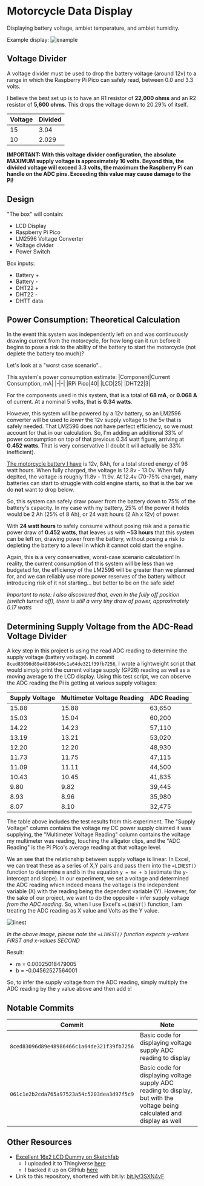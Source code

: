 # Motorcycle Data Display
Displaying battery voltage, ambiet temperature, and ambiet humidity.

Example display:
![example](https://i.imgur.com/XnHHV8R.png)

## Voltage Divider
A voltage divider must be used to drop the battery voltage (around 12v) to a range in which the Raspberry Pi Pico can safely read, between 0.0 and 3.3 volts.

I believe the best set up is to have an R1 resistor of **22,000 ohms** and an R2 resistor of **5,600 ohms**. This drops the voltage down to 20.29% of itself.

|Voltage|Divided|
|-|-|
|15|3.04|
|10|2.029|

**IMPORTANT: With this voltage divider configuration, the absolute MAXIMUM supply voltage is approximately 16 volts. Beyond this, the divided voltage will exceed 3.3 volts, the maximum the Raspberry Pi can handle on the ADC pins. Exceeding this value may cause damage to the Pi!**

## Design
"The box" will contain:
- LCD Display
- Raspberry Pi Pico
- LM2596 Voltage Converter
- Voltage divider
- Power Switch

Box inputs:
- Battery +
- Battery - 
- DHT22 +
- DHT22 - 
- DHTT data

## Power Consumption: Theoretical Calculation
In the event this system was independently left *on* and was continuously drawing current from the motorcycle, for how long can it run before it begins to pose a risk to the ability of the battery to start the motorcycle (not deplete the battery too much)?

Let's look at a "worst case scenario"...

This system's power consumption estimate:
|Component|Current Consumption, mA|
|-|-|
|RPi Pico|40|
|LCD|25|
|DHT22|3|

For the components used in this system, that is a total of **68 mA**, or **0.068 A** of current. At a nominal 5 volts, that is **0.34 watts**.

However, this system will be powered by a 12v battery, so an LM2596 converter will be used to *lower* the 12v supply voltage to the 5v that is safely needed. That LM2596 does not have perfect efficiency, so we must account for that in our calculation. So, I'm adding an additional 33% of power consumption on top of that previous 0.34 watt figure, arriving at **0.452 watts**. That is very conservative (I doubt it will actually be 33% inefficient).

[The motorcycle battery I have](https://a.co/d/evGOHXQ) is 12v, 8Ah, for a total stored energy of 96 watt hours. When fully charged, the voltage is 12.8v - 13.0v. When fully deplted, the voltage is roughly 11.8v - 11.9v. At 12.4v (70-75% charge), many batteries can start to struggle with cold engine starts, so that is the bar we do **not** want to drop below.

So, this system can safely draw power from the battery down to 75% of the battery's capacity. In my case with my battery, 25% of the power it holds would be 2 Ah (25% of 8 Ah), or 24 watt hours (2 Ah x 12v) of power.

With **24 watt hours** to safely consume without posing risk and a parasitic power draw of **0.452 watts**, that leaves us with **~53 hours** that this system can be left on, drawing power from the battery, without posing a risk to depleting the battery to a level in which it cannot cold start the engine. 

Again, this is a very conservative, worst-case scenario calculation! In reality, the current consumption of this system will be less than we budgeted for, the efficiency of the LM2596 will be greater than we planned for, and we can reliably use more power reserves of the battery without introducing risk of it not starting... but better to be on the safe side!

*Important to note: I also discovered that, even in the fully off position (switch turned off), there is still a very tiny draw of power, approximately 0.17 watts*

## Determining Supply Voltage from the ADC-Read Voltage Divider
A key step in this project is using the read ADC reading to determine the supply voltage (battery voltage). In commit `8ced83096d89e48986466c1a64de321f39fb7256`, I wrote a lightweight script that would simply print the current voltage supply (GP26) reading as well as a moving average to the LCD display. Using this test script, we can observe the ADC reading the Pi is getting at various supply voltages:

|Supply Voltage|Multimeter Voltage Reading|ADC Reading|
|-|-|-|
|15.88 |15.88|63,650|
|15.03|15.04 |60,200|
|14.22|14.23 |57,110|
|13.19|13.21 |53,020|
|12.20|12.20 |48,930|
|11.73|11.75 |47,115|
|11.09|11.11 |44,500|
|10.43|10.45 |41,835|
|9.80|9.82|39,445|
|8.93|8.96|35,980|
|8.07|8.10|32,475|

The table above includes the test results from this experiment. The "Supply Voltage" column contains the voltage my DC power supply claimed it was supplying, the "Multimeter Voltage Reading" column contains the voltage my multimeter was reading, touching the alligator clips, and the "ADC Reading" is the Pi Pico's average reading at that voltage level.

We an see that the relationship between supply voltage is linear. In Excel, we can treat these as a series of X,Y pairs and pass them into the `=LINEST()` function to determine `m` and `b` in the equation `y = mx + b` (estimate the y-intercept and slope). In our experiment, we set a voltage and determined the ADC reading which indeed means the voltage is the independent variable (X) with the reading being the dependent variable (Y). However, for the sake of our project, we want to do the opposite - infer supply voltage *from the ADC reading*. So, when I use Excel's `=LINEST()` function, I am treating the ADC reading as X value and Volts as the Y value.

![linest](https://i.imgur.com/3oq0qMi.png)

*In the above image, please note the `=LINEST()` function expects y-values FIRST and x-values SECOND*

Result:
- m = 0.00025018479005
- b = -0.04562527564001

So, to infer the supply voltage from the ADC reading, simply multiply the ADC reading by the `y` value above and then add `b`!

## Notable Commits
|Commit|Note|
|-|-|
|`8ced83096d89e48986466c1a64de321f39fb7256`|Basic code for displaying voltage supply ADC reading to display|
|`061c1e2b2cda765a97523a54c5203dea3d97f5c9`|Basic code for displaying voltage supply ADC reading to display, but with the voltage being calculated and display as well|

## Other Resources
- [Excellent 16x2 LCD Dummy on Sketchfab](https://sketchfab.com/3d-models/lcd-2004-16x2-hd44780-dummy-ea053f7f3c7045e4940769e17f48a0d0)
    - I uploaded it to Thingiverse [here](https://www.thingiverse.com/thing:7069861)
    - I backed it up on GitHub [here](https://github.com/TimHanewich/motorcycle-data-display/releases/download/2/LCD.stl)
- Link to this repository, shortened with bit.ly: [bit.ly/3SXN4vF](bit.ly/3SXN4vF)